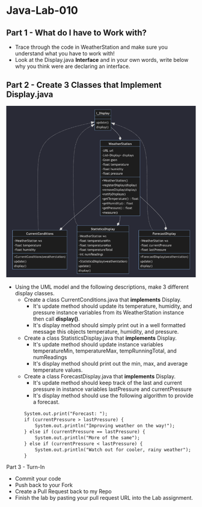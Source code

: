 # Java-Lab-010

## Part 1 - What do I have to Work with?
* Trace through the code in WeatherStation and make sure you understand what you have to work with!
* Look at the Display.java **Interface** and in your own words, write below why you think were are declaring an interface.

## Part 2 - Create 3 Classes that **Implement** Display.java
![Program Design](images/uml_model.png)
* Using the UML model and the following descriptions, make 3 different display classes.
    * Create a class CurrentConditions.java that **implements** Display.
        * It's update method should update its temperature, humidity, and pressure instance variables from its WeatherStation instance then call **display()**.
        * It's display method should simply print out in a well formatted message this objects temperature, humidity, and pressure.
    * Create a class StatisticsDisplay.java that **implements** Display.
        * It's update method should update instance variables temperatureMin, temperatureMax, tempRunningTotal, and numReadings
        * It's display method should print out the min, max, and average temperature values.
    * Create a class ForecastDisplay.java that **implements** Display.
        * It's update method should keep track of the last and current pressure in instance variables lastPressure and currentPressure
        * It's display method should use the following algorithm to provide a forecast.
        ```
        System.out.print("Forecast: ");
        if (currentPressure > lastPressure) {
            System.out.println("Improving weather on the way!");
        } else if (currentPressure == lastPressure) {
            System.out.println("More of the same");
        } else if (currentPressure < lastPressure) {
            System.out.println("Watch out for cooler, rainy weather");
        }
        ```
      
Part 3 - Turn-In
* Commit your code
* Push back to your Fork
* Create a Pull Request back to my Repo
* Finish the lab by pasting your pull request URL into the Lab assignment.